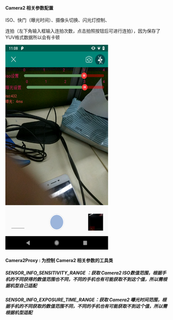 #### Camera2 相关参数配置

ISO、快门（曝光时间）、摄像头切换、闪光灯控制、

连拍（左下角输入框输入连拍次数，点击拍照按钮后可进行连拍），因为保存了YUV格式数据所以会有卡顿

<img width="320" height="640" src="https://github.com/xinchen281158/Camera2SampleDemo/blob/master/Screenshot.png"/>


#### Camera2Proxy : 为控制 Camera2 相关参数的工具类

##### SENSOR_INFO_SENSITIVITY_RANGE ：获取 Camera2 ISO数值范围，根据手机的不同获得的数值范围也不同，不同的手机也有可能获取不到这个值，所以需根据机型自己适配

##### SENSOR_INFO_EXPOSURE_TIME_RANGE：获取 Camera2 曝光时间范围，根据手机的不同获取的数值范围不同，不同的手机也有可能获取不到这个值，所以需根据机型适配
